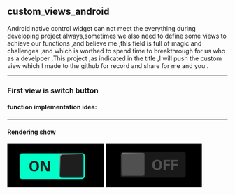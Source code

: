 ## custom_views_android
Android native control widget can not meet the everything during developing project always,sometimes we also need to define some views to achieve our functions ,and believe me ,this field  is full of magic and challenges ,and which is worthed to spend time to breakthrough for us who as a develpoer .This project ,as indicated in the title ,I will push the custom view which I made to the github for record and share for me and you .

---
### First view is switch button
#### function implementation idea:

---
#### Rendering show
![image](https://github.com/rptang/custom_views_android/blob/master/switch_on.png)
![image](https://github.com/rptang/custom_views_android/blob/master/switch_off.png)